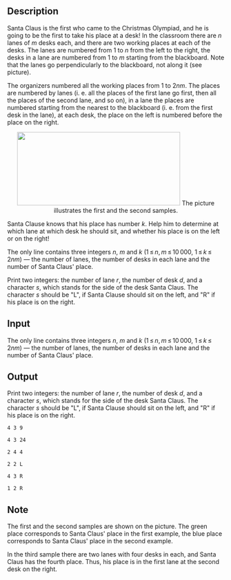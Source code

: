 ## Description

<div><p>Santa Claus is the first who came to the Christmas Olympiad, and he is going to be the first to take his place at a desk! In the classroom there are <span class="tex-span"><i>n</i></span> lanes of <span class="tex-span"><i>m</i></span> desks each, and there are two working places at each of the desks. The lanes are numbered from <span class="tex-span">1</span> to <span class="tex-span"><i>n</i></span> from the left to the right, the desks in a lane are numbered from <span class="tex-span">1</span> to <span class="tex-span"><i>m</i></span> starting from the blackboard. Note that the lanes go perpendicularly to the blackboard, not along it (see picture).</p><p>The organizers numbered all the working places from <span class="tex-span">1</span> to <span class="tex-span">2<i>nm</i></span>. The places are numbered by lanes (i.&nbsp;e. all the places of the first lane go first, then all the places of the second lane, and so on), in a lane the places are numbered starting from the nearest to the blackboard (i.&nbsp;e. from the first desk in the lane), at each desk, the place on the left is numbered before the place on the right.</p><center> <img class="tex-graphics" height="170px" src="file://XehXy8Cm.png" style="max-width: 100.0%;max-height: 100.0%;" width="378px">   <span class="tex-font-size-small">The picture illustrates the first and the second samples.</span> </center><p>Santa Clause knows that his place has number <span class="tex-span"><i>k</i></span>. Help him to determine at which lane at which desk he should sit, and whether his place is on the left or on the right!</p></div><div class="input-specification"><p>The only line contains three integers <span class="tex-span"><i>n</i></span>, <span class="tex-span"><i>m</i></span> and <span class="tex-span"><i>k</i></span> (<span class="tex-span">1 ≤ <i>n</i>, <i>m</i> ≤ 10 000</span>, <span class="tex-span">1 ≤ <i>k</i> ≤ 2<i>nm</i></span>)&nbsp;— the number of lanes, the number of desks in each lane and the number of Santa Claus' place.</p></div><div class="output-specification"><p>Print two integers: the number of lane <span class="tex-span"><i>r</i></span>, the number of desk <span class="tex-span"><i>d</i></span>, and a character <span class="tex-span"><i>s</i></span>, which stands for the side of the desk Santa Claus. The character <span class="tex-span"><i>s</i></span> should be "<span class="tex-font-style-tt">L</span>", if Santa Clause should sit on the left, and "<span class="tex-font-style-tt">R</span>" if his place is on the right.</p></div>

## Input

<p>The only line contains three integers <span class="tex-span"><i>n</i></span>, <span class="tex-span"><i>m</i></span> and <span class="tex-span"><i>k</i></span> (<span class="tex-span">1 ≤ <i>n</i>, <i>m</i> ≤ 10 000</span>, <span class="tex-span">1 ≤ <i>k</i> ≤ 2<i>nm</i></span>)&nbsp;— the number of lanes, the number of desks in each lane and the number of Santa Claus' place.</p>

## Output

<p>Print two integers: the number of lane <span class="tex-span"><i>r</i></span>, the number of desk <span class="tex-span"><i>d</i></span>, and a character <span class="tex-span"><i>s</i></span>, which stands for the side of the desk Santa Claus. The character <span class="tex-span"><i>s</i></span> should be "<span class="tex-font-style-tt">L</span>", if Santa Clause should sit on the left, and "<span class="tex-font-style-tt">R</span>" if his place is on the right.</p>





```input1
4 3 9

```




```input2
4 3 24

```




```input3
2 4 4

```




```output1
2 2 L

```




```output2
4 3 R

```




```output3
1 2 R

```



## Note

<p>The first and the second samples are shown on the picture. The green place corresponds to Santa Claus' place in the first example, the blue place corresponds to Santa Claus' place in the second example.</p><p>In the third sample there are two lanes with four desks in each, and Santa Claus has the fourth place. Thus, his place is in the first lane at the second desk on the right.</p>
